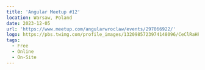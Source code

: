 ```yaml
---
title: 'Angular Meetup #12'
location: Warsaw, Poland
date: 2023-12-05
url: 'https://www.meetup.com/angularwroclaw/events/297066922/'
logo: https://pbs.twimg.com/profile_images/1320985723974148096/CeClRaHP_400x400.jpg
tags:
  - Free
  - Online
  - On-Site
---
```


